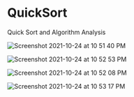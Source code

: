 # QuickSort
Quick Sort and Algorithm Analysis

![Screenshot 2021-10-24 at 10 51 40 PM](https://user-images.githubusercontent.com/52467793/138632040-12543882-f522-4c9a-8671-f4b408f2255e.png)

![Screenshot 2021-10-24 at 10 52 53 PM](https://user-images.githubusercontent.com/52467793/138632111-ad7486d8-d4a2-49ec-bedf-43e80fb6018d.png)

![Screenshot 2021-10-24 at 10 52 08 PM](https://user-images.githubusercontent.com/52467793/138632059-8b292578-624a-4a6e-a2aa-cd3540d6df8d.png)

![Screenshot 2021-10-24 at 10 53 17 PM](https://user-images.githubusercontent.com/52467793/138632139-29d737b6-8686-4200-9446-037648083de6.png)
